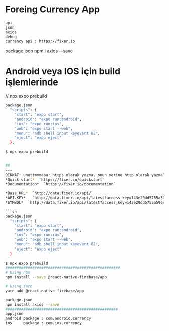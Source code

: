 
# Foreing Currency App
```sh 
api
json
axios
debug
currency api : https://fixer.io
```

package.json
npm i axios --save




# Android veya IOS için build işlemlerinde 
// npx expo prebuild
```sh 
package.json
  "scripts": {
    "start": "expo start",
    "android": "expo run:android",
    "ios": "expo run:ios",
    "web": "expo start --web",
    "menu": "adb shell input keyevent 82",
    "eject": "expo eject"
  },
  
$ npx expo prebuild 


##
---
DİKKAT: unuttmmmaaa: https olarak yazma. onun yerine http olarak yazmalısın. run api request butonana basılır.
*Quick start*  `https://fixer.io/quickstart`
*Documentation*  `https://fixer.io/documentation`

*Base URL*  `http://data.fixer.io/api/`
*API.KEY*   `http://data.fixer.io/api/latest?access_key=143e20dd5755a596ccb86ff59fec1f12`
*SYMBOL*  `http://data.fixer.io/api/latest?access_key=143e20dd5755a596ccb86ff59fec1f12&symbols=EUR,USD,TRY`

```sh 
package.json
  "scripts": {
    "start": "expo start",
    "android": "expo run:android",
    "ios": "expo run:ios",
    "web": "expo start --web",
    "menu": "adb shell input keyevent 82",
    "eject": "expo eject"
  }
  
$ npx expo prebuild  
###################################################
# Using npm
npm install --save @react-native-firebase/app

# Using Yarn
yarn add @react-native-firebase/app

packege.json
npm install axios --save 
##################################################
app.json 
android package : com.android.currency
ios     package : com.ios.currency
```